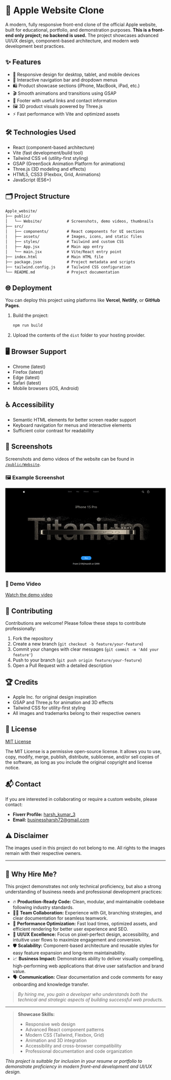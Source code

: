 # 🍏 Apple Website Clone

A modern, fully responsive front-end clone of the official Apple website, built for educational, portfolio, and demonstration purposes. **This is a front-end only project; no backend is used.** The project showcases advanced UI/UX design, component-based architecture, and modern web development best practices.

## ✨ Features

- 📱 Responsive design for desktop, tablet, and mobile devices
- 🧭 Interactive navigation bar and dropdown menus
- 🛍️ Product showcase sections (iPhone, MacBook, iPad, etc.)
- 🎬 Smooth animations and transitions using GSAP
- 📝 Footer with useful links and contact information
- 🖼️ 3D product visuals powered by Three.js
- ⚡ Fast performance with Vite and optimized assets

## 🛠️ Technologies Used

- React (component-based architecture)
- Vite (fast development/build tool)
- Tailwind CSS v4 (utility-first styling)
- GSAP (GreenSock Animation Platform for animations)
- Three.js (3D modeling and effects)
- HTML5, CSS3 (Flexbox, Grid, Animations)
- JavaScript (ES6+)

## 🗂️ Project Structure

```
Apple_website/
├── public/
│   └── Website/           # Screenshots, demo videos, thumbnails
├── src/
│   ├── components/        # React components for UI sections
│   ├── assets/            # Images, icons, and static files
│   ├── styles/            # Tailwind and custom CSS
│   ├── App.jsx            # Main app entry
│   └── main.jsx           # Vite/React entry point
├── index.html             # Main HTML file
├── package.json           # Project metadata and scripts
├── tailwind.config.js     # Tailwind CSS configuration
└── README.md              # Project documentation
```

## 🌐 Deployment

You can deploy this project using platforms like **Vercel**, **Netlify**, or **GitHub Pages**.

1. Build the project:
   ```bash
   npm run build
   ```
2. Upload the contents of the `dist` folder to your hosting provider.

## 🖥️ Browser Support

- Chrome (latest)
- Firefox (latest)
- Edge (latest)
- Safari (latest)
- Mobile browsers (iOS, Android)

## ♿ Accessibility

- Semantic HTML elements for better screen reader support
- Keyboard navigation for menus and interactive elements
- Sufficient color contrast for readability

## 📸 Screenshots

Screenshots and demo videos of the website can be found in [`/public/Website`](./public/Website).

### 🖼️ Example Screenshot

<!-- Make sure homepage.png exists at /public/Website/homepage.png -->
![Homepage Screenshot](https://github.com/Harsh13kumar/Apple-Website/blob/main/public/Website/HeroSection.png)

### 🎥 Demo Video

<!-- Markdown does not embed videos; it only links to them. Make sure demo.mp4 exists at /public/Website/demo.mp4 -->
[Watch the demo video](https://github.com/Harsh13kumar/Apple-Website/blob/main/public/Website/website.mp4)

<!-- Optionally, you can use an image thumbnail as a link to the video -->
<!-- Make sure demo-thumbnail.png exists at /public/Website/demo-thumbnail.png -->

## 🤝 Contributing

Contributions are welcome! Please follow these steps to contribute professionally:

1. Fork the repository
2. Create a new branch (`git checkout -b feature/your-feature`)
3. Commit your changes with clear messages (`git commit -m 'Add your feature'`)
4. Push to your branch (`git push origin feature/your-feature`)
5. Open a Pull Request with a detailed description

## 🏆 Credits

- Apple Inc. for original design inspiration
- GSAP and Three.js for animation and 3D effects
- Tailwind CSS for utility-first styling
- All images and trademarks belong to their respective owners

## 📄 License

[MIT License](LICENSE)

The MIT License is a permissive open-source license. It allows you to use, copy, modify, merge, publish, distribute, sublicense, and/or sell copies of the software, as long as you include the original copyright and license notice.

## 📬 Contact

If you are interested in collaborating or require a custom website, please contact:

- **Fiverr Profile:** [harsh_kumar_3](https://www.fiverr.com/harsh_kumar_3/)
- **Email:** businessharsh72@gmail.com

## ⚠️ Disclaimer

The images used in this project do not belong to me. All rights to the images remain with their respective owners.

---

## 💼 Why Hire Me?

This project demonstrates not only technical proficiency, but also a strong understanding of business needs and professional development practices:

- 🔥 **Production-Ready Code:** Clean, modular, and maintainable codebase following industry standards.
- 🧑‍💻 **Team Collaboration:** Experience with Git, branching strategies, and clear documentation for seamless teamwork.
- 🚀 **Performance Optimization:** Fast load times, optimized assets, and efficient rendering for better user experience and SEO.
- 🎨 **UI/UX Excellence:** Focus on pixel-perfect design, accessibility, and intuitive user flows to maximize engagement and conversion.
- 🛡️ **Scalability:** Component-based architecture and reusable styles for easy feature expansion and long-term maintainability.
- 📈 **Business Impact:** Demonstrates ability to deliver visually compelling, high-performing web applications that drive user satisfaction and brand value.
- 🗣️ **Communication:** Clear documentation and code comments for easy onboarding and knowledge transfer.

> *By hiring me, you gain a developer who understands both the technical and strategic aspects of building successful web products.*

---

> **Showcase Skills:**  
> - Responsive web design  
> - Advanced React component patterns  
> - Modern CSS (Tailwind, Flexbox, Grid)  
> - Animation and 3D integration  
> - Accessibility and cross-browser compatibility  
> - Professional documentation and code organization

*This project is suitable for inclusion in your resume or portfolio to demonstrate proficiency in modern front-end development and UI/UX design.*


